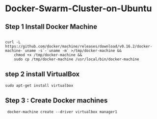 # Docker-Swarm-Cluster-on-Ubuntu

## Step 1 Install Docker Machine

```

curl -L https://github.com/docker/machine/releases/download/v0.16.2/docker-machine-`uname -s`-`uname -m` >/tmp/docker-machine &&
    chmod +x /tmp/docker-machine &&
    sudo cp /tmp/docker-machine /usr/local/bin/docker-machine
  ```
    
## step 2  install VirtualBox    

```
sudo apt-get install virtualbox
```

## Step 3 :  Create Docker machines

```
 docker-machine create --driver virtualbox manager1
 ```
